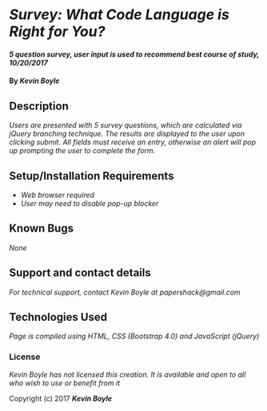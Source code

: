 # _Survey: What Code Language is Right for You?_

#### _5 question survey, user input is used to recommend best course of study, 10/20/2017_

#### By _**Kevin Boyle**_

## Description

_Users are presented with 5 survey questions, which are calculated via jQuery branching technique. The results are displayed to the user upon clicking submit. All fields must receive an entry, otherwise an alert will pop up prompting the user to complete the form._

## Setup/Installation Requirements

* _Web browser required_
* _User may need to disable pop-up blocker_

## Known Bugs

_None_

## Support and contact details

_For technical support, contact Kevin Boyle at papershack@gmail.com_

## Technologies Used

_Page is compiled using HTML, CSS (Bootstrap 4.0) and JavaScript (jQuery)_

### License

*Kevin Boyle has not licensed this creation. It is available and open to all who wish to use or benefit from it*

Copyright (c) 2017 **_Kevin Boyle_**
